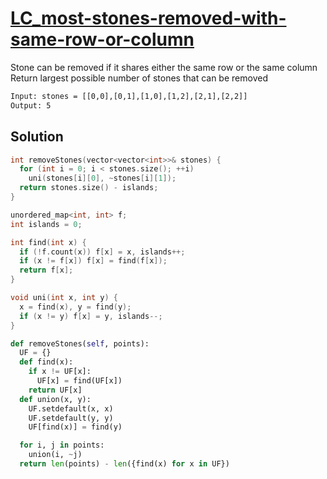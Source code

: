 # [LC_most-stones-removed-with-same-row-or-column](https://leetcode.com/problems/most-stones-removed-with-same-row-or-column)

Stone can be removed if it shares either the same row or the same column
Return largest possible number of stones that can be removed

```txt
Input: stones = [[0,0],[0,1],[1,0],[1,2],[2,1],[2,2]]
Output: 5
```

## Solution

```cpp
int removeStones(vector<vector<int>>& stones) {
  for (int i = 0; i < stones.size(); ++i)
    uni(stones[i][0], ~stones[i][1]);
  return stones.size() - islands;
}

unordered_map<int, int> f;
int islands = 0;

int find(int x) {
  if (!f.count(x)) f[x] = x, islands++;
  if (x != f[x]) f[x] = find(f[x]);
  return f[x];
}

void uni(int x, int y) {
  x = find(x), y = find(y);
  if (x != y) f[x] = y, islands--;
}
```

```py
def removeStones(self, points):
  UF = {}
  def find(x):
    if x != UF[x]:
      UF[x] = find(UF[x])
    return UF[x]
  def union(x, y):
    UF.setdefault(x, x)
    UF.setdefault(y, y)
    UF[find(x)] = find(y)

  for i, j in points:
    union(i, ~j)
  return len(points) - len({find(x) for x in UF})
```
